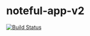 # noteful-app-v2
[![Build Status](https://travis-ci.org/thinkful-ei20/jimm-noteful-v2.svg?branch=master)](https://travis-ci.org/thinkful-ei20/jimm-noteful-v2)